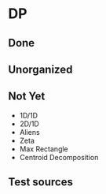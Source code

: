 # DP
## Done
## Unorganized
## Not Yet
- 1D/1D
- 2D/1D
- Aliens
- Zeta
- Max Rectangle
- Centroid Decomposition

## Test sources
